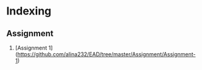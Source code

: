 # Indexing
## Assignment
1. [Assignment 1] (https://github.com/alina232/EAD/tree/master/Assignment/Assignment-1)